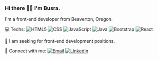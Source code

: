 ### Hi there 👋🏻 I'm Busra.

I'm a front-end developer from Beaverton, Oregon. 

💻 Techs:   ![HTML5](https://img.shields.io/badge/-HTML5-333333?style=flat&logo=HTML5)
  ![CSS](https://img.shields.io/badge/-CSS-333333?style=flat&logo=CSS3&logoColor=1572B6)
  ![JavaScript](https://img.shields.io/badge/-JavaScript-333333?style=flat&logo=javascript)
  ![Java](https://img.shields.io/badge/-Java-333333?style=flat&logo=Java&logoColor=007396)
  ![Bootstrap](https://img.shields.io/badge/-Bootstrap-333333?style=flat&logo=bootstrap&logoColor=563D7C)
  ![React](https://img.shields.io/badge/-React-333333?style=flat&logo=react)
  
💼 I am seeking for front-end development positions.
  
🤝 Connect with me:  <a href="mailto:bnuygur@gmail.com"><img alt="Email" src="https://img.shields.io/badge/Email-bnuygur@gmail.com-blue?style=flat-square&logo=gmail"></a> 
<a href="https://www.linkedin.com/in/busrauygurbarut/"><img alt="LinkedIn" src="https://img.shields.io/badge/LinkedIn-Busra%20Barut-blue?style=flat-square&logo=linkedin"></a>
